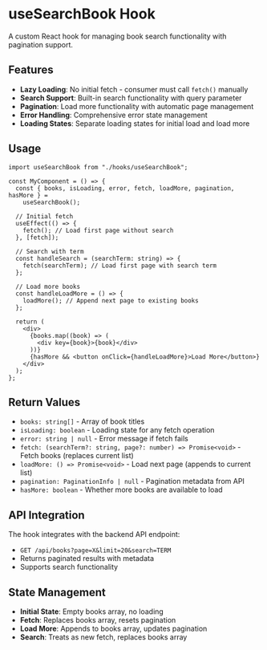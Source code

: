 # useSearchBook Hook

A custom React hook for managing book search functionality with pagination support.

## Features

- **Lazy Loading**: No initial fetch - consumer must call `fetch()` manually
- **Search Support**: Built-in search functionality with query parameter
- **Pagination**: Load more functionality with automatic page management
- **Error Handling**: Comprehensive error state management
- **Loading States**: Separate loading states for initial load and load more

## Usage

```tsx
import useSearchBook from "./hooks/useSearchBook";

const MyComponent = () => {
  const { books, isLoading, error, fetch, loadMore, pagination, hasMore } =
    useSearchBook();

  // Initial fetch
  useEffect(() => {
    fetch(); // Load first page without search
  }, [fetch]);

  // Search with term
  const handleSearch = (searchTerm: string) => {
    fetch(searchTerm); // Load first page with search term
  };

  // Load more books
  const handleLoadMore = () => {
    loadMore(); // Append next page to existing books
  };

  return (
    <div>
      {books.map((book) => (
        <div key={book}>{book}</div>
      ))}
      {hasMore && <button onClick={handleLoadMore}>Load More</button>}
    </div>
  );
};
```

## Return Values

- `books: string[]` - Array of book titles
- `isLoading: boolean` - Loading state for any fetch operation
- `error: string | null` - Error message if fetch fails
- `fetch: (searchTerm?: string, page?: number) => Promise<void>` - Fetch books (replaces current list)
- `loadMore: () => Promise<void>` - Load next page (appends to current list)
- `pagination: PaginationInfo | null` - Pagination metadata from API
- `hasMore: boolean` - Whether more books are available to load

## API Integration

The hook integrates with the backend API endpoint:

- `GET /api/books?page=X&limit=20&search=TERM`
- Returns paginated results with metadata
- Supports search functionality

## State Management

- **Initial State**: Empty books array, no loading
- **Fetch**: Replaces books array, resets pagination
- **Load More**: Appends to books array, updates pagination
- **Search**: Treats as new fetch, replaces books array
